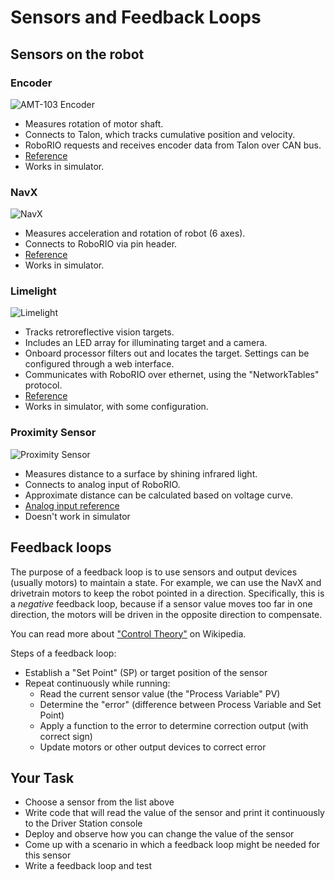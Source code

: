 # Sensors and Feedback Loops

## Sensors on the robot

### Encoder

![AMT-103 Encoder](https://media.digikey.com/photos/CUI%20Photos/AMT103-V.jpg)

- Measures rotation of motor shaft.
- Connects to Talon, which tracks cumulative position and velocity.
- RoboRIO requests and receives encoder data from Talon over CAN bus.
- [Reference](../reference/#using-encoders)
- Works in simulator.

### NavX

![NavX](http://www.kauailabs.com/store/image/data/navx_mxp_boardphoto_top_annotated.jpg)

- Measures acceleration and rotation of robot (6 axes).
- Connects to RoboRIO via pin header.
- [Reference](../reference/#ahrs)
- Works in simulator.

### Limelight

![Limelight](https://cdn.shopify.com/s/files/1/2478/0822/files/Front_720x.jpg?v=1512551879)

- Tracks retroreflective vision targets.
- Includes an LED array for illuminating target and a camera.
- Onboard processor filters out and locates the target. Settings can be configured through a web interface.
- Communicates with RoboRIO over ethernet, using the "NetworkTables" protocol.
- [Reference](../reference/#vision)
- Works in simulator, with some configuration.

### Proximity Sensor

![Proximity Sensor](https://upload.wikimedia.org/wikipedia/commons/2/27/Sharp_GP2Y0A21YK_IR_proximity_sensor_cropped.jpg)

- Measures distance to a surface by shining infrared light.
- Connects to analog input of RoboRIO.
- Approximate distance can be calculated based on voltage curve.
- [Analog input reference](../reference/#roborio-io)
- Doesn't work in simulator

## Feedback loops

The purpose of a feedback loop is to use sensors and output devices (usually motors) to maintain a state. For example, we can use the NavX and drivetrain motors to keep the robot pointed in a direction. Specifically, this is a *negative* feedback loop, because if a sensor value moves too far in one direction, the motors will be driven in the opposite direction to compensate.

You can read more about ["Control Theory"](https://en.wikipedia.org/wiki/Control_theory) on Wikipedia.

Steps of a feedback loop:

- Establish a "Set Point" (SP) or target position of the sensor
- Repeat continuously while running:
    - Read the current sensor value (the "Process Variable" PV)
    - Determine the "error" (difference between Process Variable and Set Point)
    - Apply a function to the error to determine correction output (with correct sign)
    - Update motors or other output devices to correct error

## Your Task

- Choose a sensor from the list above
- Write code that will read the value of the sensor and print it continuously to the Driver Station console
- Deploy and observe how you can change the value of the sensor
- Come up with a scenario in which a feedback loop might be needed for this sensor
- Write a feedback loop and test